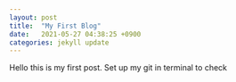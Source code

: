 ```yaml
---
layout: post
title:  "My First Blog"
date:   2021-05-27 04:38:25 +0900
categories: jekyll update
---
```

Hello this is my first post.
Set up my git in terminal to check